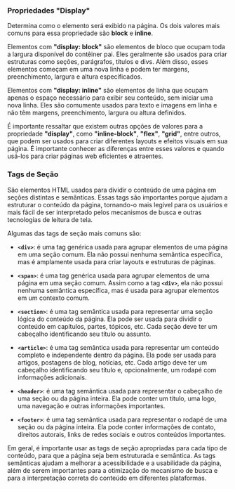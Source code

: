 ### Propriedades "Display"

Determina como o elemento será exibido na página. Os dois valores mais comuns para essa propriedade são **block** e **inline**.

Elementos com **"display: block"** são elementos de bloco que ocupam toda a largura disponível do contêiner pai. Eles geralmente são usados para criar estruturas como seções, parágrafos, títulos e divs. Além disso, esses elementos começam em uma nova linha e podem ter margens, preenchimento, largura e altura especificados.

Elementos com **"display: inline"** são elementos de linha que ocupam apenas o espaço necessário para exibir seu conteúdo, sem iniciar uma nova linha. Eles são comumente usados para texto e imagens em linha e não têm margens, preenchimento, largura ou altura definidos.

É importante ressaltar que existem outras opções de valores para a propriedade **"display"**, como **"inline-block"**, **"flex"**, **"grid"**, entre outros, que podem ser usados para criar diferentes layouts e efeitos visuais em sua página. É importante conhecer as diferenças entre esses valores e quando usá-los para criar páginas web eficientes e atraentes.

### Tags de Seção

São elementos HTML usados para dividir o conteúdo de uma página em seções distintas e semânticas. Essas tags são importantes porque ajudam a estruturar o conteúdo da página, tornando-o mais legível para os usuários e mais fácil de ser interpretado pelos mecanismos de busca e outras tecnologias de leitura de tela.

Algumas das tags de seção mais comuns são:

- **`<div>`**: é uma tag genérica usada para agrupar elementos de uma página em uma seção comum. Ela não possui nenhuma semântica específica, mas é amplamente usada para criar layouts e estruturas de páginas.

- **`<span>`**: é uma tag genérica usada para agrupar elementos de uma página em uma seção comum. Assim como a tag **`<div>`**, ela não possui nenhuma semântica específica, mas é usada para agrupar elementos em um contexto comum.

- **`<section>`**: é uma tag semântica usada para representar uma seção lógica do conteúdo da página. Ela pode ser usada para dividir o conteúdo em capítulos, partes, tópicos, etc. Cada seção deve ter um cabeçalho identificando seu título ou assunto.

- **`<article>`**: é uma tag semântica usada para representar um conteúdo completo e independente dentro da página. Ela pode ser usada para artigos, postagens de blog, notícias, etc. Cada artigo deve ter um cabeçalho identificando seu título e, opcionalmente, um rodapé com informações adicionais.

- **`<header>`**: é uma tag semântica usada para representar o cabeçalho de uma seção ou da página inteira. Ela pode conter um título, uma logo, uma navegação e outras informações importantes.

- **`<footer>`**: é uma tag semântica usada para representar o rodapé de uma seção ou da página inteira. Ela pode conter informações de contato, direitos autorais, links de redes sociais e outros conteúdos importantes.

Em geral, é importante usar as tags de seção apropriadas para cada tipo de conteúdo, para que a página seja bem estruturada e semântica. As tags semânticas ajudam a melhorar a acessibilidade e a usabilidade da página, além de serem importantes para a otimização do mecanismo de busca e para a interpretação correta do conteúdo em diferentes plataformas.

